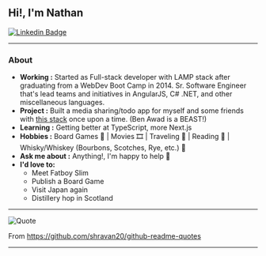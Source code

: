 
## Hi!, I'm Nathan 

[![Linkedin Badge](https://img.shields.io/badge/-Nathan_Atkinson-blue?style=flat-square&logo=Linkedin&logoColor=white&link=https://www.linkedin.com/in/nathan-atkinson-se/)](https://www.linkedin.com/in/nathan-atkinson-se/)

---------------------------------------------------------------------------------------------------------------------------------------------------------------------------------

### About
-  **Working :** Started as Full-stack developer with LAMP stack after graduating from a WebDev Boot Camp in 2014. Sr. Software Engineer that's lead teams and initiatives in AngularJS, C# .NET, and other miscellaneous languages.
-  **Project :** Built a media sharing/todo app for myself and some friends with [this stack](https://www.youtube.com/watch?v=I6ypD7qv3Z8) once upon a time.  (Ben Awad is a BEAST!)
-  **Learning :** Getting better at TypeScript, more Next.js
-  **Hobbies :** Board Games 🎲 | Movies 🎞️‍ | Traveling 🚐 | Reading 📖 | Whisky/Whiskey (Bourbons, Scotches, Rye, etc.) 🥃
-  **Ask me about :** Anything!, I'm happy to help 💭
-  **I'd love to:**
     - Meet Fatboy Slim
     - Publish a Board Game
     - Visit Japan again
     - Distillery hop in Scotland

---------------------------------------------------------------------------------------------------------------------------------------------------------------------------------

![Quote](https://github-readme-quotes-bay.vercel.app/quote?theme=dark&layout=socrates)

From https://github.com/shravan20/github-readme-quotes

---------------------------------------------------------------------------------------------------------------------------------------------------------------------------------

